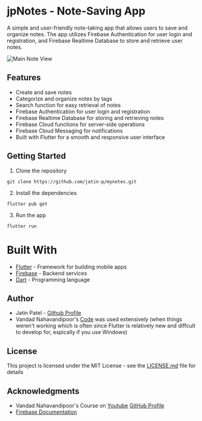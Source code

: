 # jpNotes - Note-Saving App

A simple and user-friendly note-taking app that allows users to save and organize notes. The app utilizes Firebase Authentication for user login and registration, and Firebase Realtime Database to store and retrieve user notes.


![Main Note View](https://raw.github.com/jatin-p/jpNotes/master/screenshots/phone/main_note_view.png)


## Features
- Create and save notes
- Categorize and organize notes by tags
- Search function for easy retrieval of notes
- Firebase Authentication for user login and registration
- Firebase Realtime Database for storing and retrieving notes
- Firebase Cloud functions for server-side operations
- Firebase Cloud Messaging for notifications
- Built with Flutter for a smooth and responsive user interface

## Getting Started

1. Clone the repository
```
git clone https://github.com/jatin-p/mynotes.git
```

2. Install the dependencies
```
flutter pub get
```

3. Run the app
```
flutter run
```

# Built With
- [Flutter](https://flutter.dev/) - Framework for building mobile apps
- [Firebase](https://firebase.google.com/) - Backend services
- [Dart](https://dart.dev/) - Programming language

## Author

* Jatin Patel - [Github Profile](https://github.com/jatin-p)
* Vandad Nahavandipoor's [Code](https://github.com/vandadnp/mynotes-course) was used extensively (when things weren't working which is often since Flutter is relatively new and diffcult to develop for, espically if you use Windows)

## License

This project is licensed under the MIT License - see the [LICENSE.md](LICENSE.md) file for details

## Acknowledgments

* Vandad Nahavandipoor's Course on [Youtube](https://youtu.be/VPvVD8t02U8) [GitHub Profile](https://github.com/vandadnp)
* [Firebase Documentation](https://firebase.google.com/docs/flutter/setup?platform=ios#available-plugins)
